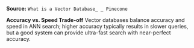 **Source:** `What is a Vector Database_ _ Pinecone`

**Accuracy vs. Speed Trade-off**
Vector databases balance accuracy and speed in ANN search; higher accuracy typically results in slower queries, but a good system can provide ultra-fast search with near-perfect accuracy.
